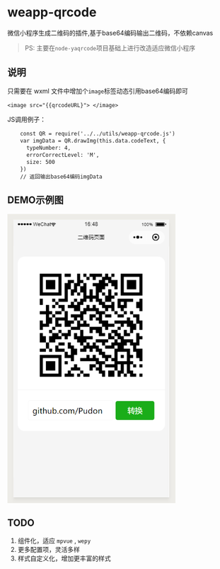 # weapp-qrcode
微信小程序生成二维码的插件,基于base64编码输出二维码，不依赖canvas
>PS: 主要在`node-yaqrcode`项目基础上进行改造适应微信小程序

## 说明
只需要在 wxml 文件中增加个`image`标签动态引用base64编码即可
```
<image src="{{qrcodeURL}"> </image>
```

JS调用例子：
```
    const QR = require('../../utils/weapp-qrcode.js')
    var imgData = QR.drawImg(this.data.codeText, {
      typeNumber: 4,
      errorCorrectLevel: 'M',
      size: 500
    })
    // 返回输出base64编码imgData

```

## DEMO示例图

![demo-img](./demo/demo.png)

## TODO
1. 组件化，适应 `mpvue` , `wepy`
2. 更多配置项，灵活多样
3. 样式自定义化，增加更丰富的样式